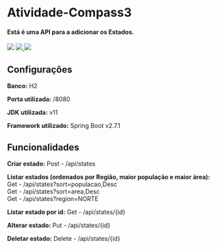 # Atividade-Compass3
#### Está é uma API para a adicionar os Estados. 

<img src="https://img.shields.io/badge/Java-ED8B00?style=for-the-badge&logo=java&logoColor=white" /> <a href="https://github.com/juhwiz/"> <img src="https://img.shields.io/badge/GitHub-100000?style=for-the-badge&logo=github&logoColor=white" /> </a> <a href="https://www.linkedin.com/in/julia-sim%C3%A3o-de-almeida-cruz-1a8a46199/"> <img src="https://img.shields.io/badge/LinkedIn-0077B5?style=for-the-badge&logo=linkedin&logoColor=white" /></a>

## Configurações

**Banco:** H2

**Porta utilizada:** /8080

**JDK utilizada:** v11

**Framework utilizado:** Spring Boot v2.7.1

## Funcionalidades

**Criar estado:** Post - /api/states

**Listar estados (ordenados por Região, maior população e maior área):** </br>
Get - /api/states?sort=populacao,Desc </br>
Get - /api/states?sort=area,Desc </br>
Get - /api/states?region=NORTE

**Listar estado por id:** Get - /api/states/{id}

**Alterar estado:** Put - /api/states/{id}

**Deletar estado:** Delete - /api/states/{id}

